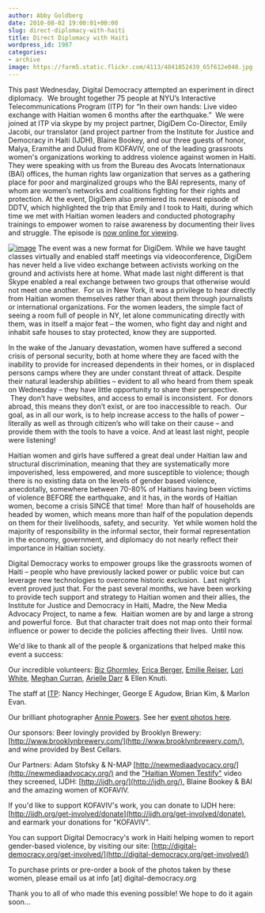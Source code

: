 ```yaml
---
author: Abby Goldberg
date: 2010-08-02 19:00:01+00:00
slug: direct-diplomacy-with-haiti
title: Direct Diplomacy with Haiti
wordpress_id: 1987
categories:
- archive
image: https://farm5.static.flickr.com/4113/4841852439_65f612e048.jpg
---
```


This past Wednesday, Digital Democracy attempted an experiment in direct diplomacy.  We brought together 75 people at NYU’s Interactive Telecommunications Program (ITP) for “In their own hands: Live video exchange with Haitian women 6 months after the earthquake.”  We were joined at ITP via skype by my project partner, DigiDem Co-Director, Emily Jacobi, our translator (and project partner from the Institute for Justice and Democracy in Haiti (IJDH), Blaine Bookey, and our three guests of honor, Malya, Eramithe and Dulud from KOFAVIV, one of the leading grassroots women's organizations working to address violence against women in Haiti. They were speaking with us from the Bureau des Avocats Internationaux (BAI) offices, the human rights law organization that serves as a gathering place for poor and marginalized groups who the BAI represents, many of whom are women’s networks and coalitions fighting for their rights and protection. At the event, DigiDem also premiered its newest episode of DDTV, which highlighted the trip that Emily and I took to Haiti, during which time we met with Haitian women leaders and conducted photography trainings to empower women to raise awareness by documenting their lives and struggle. The episode is [now online for viewing](http://vimeo.com/13843931).


[![image](https://farm5.static.flickr.com/4113/4841852439_65f612e048.jpg)](http://www.flickr.com/photos/digitaldemocracy/sets/72157624487793077/)
The event was a new format for DigiDem. While we have taught classes virtually and enabled staff meetings via videoconference, DigiDem has never held a live video exchange between activists working on the ground and activists here at home. What made last night different is that Skype enabled a real exchange between two groups that otherwise would not meet one another.  For us in New York, it was a privilege to hear directly from Haitian women themselves rather than about them through journalists or international organizations. For the women leaders, the simple fact of seeing a room full of people in NY, let alone communicating directly with them, was in itself a major feat – the women, who fight day and night and inhabit safe houses to stay protected, know they are supported.

In the wake of the January devastation, women have suffered a second crisis of personal security, both at home where they are faced with the inability to provide for increased dependents in their homes, or in displaced persons camps where they are under constant threat of attack. Despite their natural leadership abilities – evident to all who heard from them speak on Wednesday – they have little opportunity to share their perspective.  They don’t have websites, and access to email is inconsistent.  For donors abroad, this means they don’t exist, or are too inaccessible to reach.  Our goal, as in all our work, is to help increase access to the halls of power – literally as well as through citizen’s who will take on their cause – and provide them with the tools to have a voice. And at least last night, people were listening!

Haitian women and girls have suffered a great deal under Haitian law and structural discrimination, meaning that they are systematically more impoverished, less empowered, and more susceptible to violence; though there is no existing data on the levels of gender based violence, anecdotally, somewhere between 70-80% of Haitians having been victims of violence BEFORE the earthquake, and it has, in the words of Haitian women, become a crisis SINCE that time!  More than half of households are headed by women, which means more than half of the population depends on them for their livelihoods, safety, and security.  Yet while women hold the majority of responsibility in the informal sector, their formal representation in the economy, government, and diplomacy do not nearly reflect their importance in Haitian society.

Digital Democracy works to empower groups like the grassroots women of Haiti – people who have previously lacked power or public voice but can leverage new technologies to overcome historic exclusion.  Last night’s event proved just that. For the past several months, we have been working to provide tech support and strategy to Haitian women and their allies, the Institute for Justice and Democracy in Haiti, Madre, the New Media Advocacy Project, to name a few.  Haitian women are by and large a strong and powerful force.  But that character trait does not map onto their formal influence or power to decide the policies affecting their lives.  Until now.


We'd like to thank all of the people & organizations that helped make this event a success:




Our incredible volunteers: [Biz Ghormley](http://twitter.com/onewitness), [Erica Berger](http://twitter.com/goodberger), [Emilie Reiser](http://twitter.com/emreiser), [Lori White](http://twitter.com/lolololori), [Meghan Curran](http://twitter.com/meghcurran), [Arielle Darr](http://twitter.com/digidarr) & Ellen Knuti.




The staff at [ITP](http://itp.nyu.edu/itp/): Nancy Hechinger, George E Agudow, Brian Kim, & Marlon Evan.




Our brilliant photographer [Annie Powers](http://www.anniepowers.com/). See her [event photos here](http://www.flickr.com/photos/digitaldemocracy/sets/72157624487793077/).




Our sponsors: Beer lovingly provided by Brooklyn Brewery:[http://www.brooklynbrewery.com/](http://www.brooklynbrewery.com/), and wine provided by Best Cellars.




Our Partners: Adam Stofsky & N-MAP [http://newmediaadvocacy.org/](http://newmediaadvocacy.org/) and the ["Haitian Women Testify"](http://vimeo.com/11091051) video they screened, IJDH: [http://ijdh.org/](http://ijdh.org/), Blaine Bookey & BAI and the amazing women of KOFAVIV.




If you'd like to support KOFAVIV's work, you can donate to IJDH here:[http://ijdh.org/get-involved/donate](http://ijdh.org/get-involved/donate), and earmark your donations for "KOFAVIV".




You can support Digital Democracy's work in Haiti helping women to report gender-based violence, by visiting our site: [http://digital-democracy.org/get-involved/](http://digital-democracy.org/get-involved/)




To purchase prints or pre-order a book of the photos taken by these women, please email us at info [at] digital-democracy.org




Thank you to all of who made this evening possible! We hope to do it again soon...

